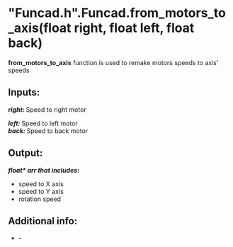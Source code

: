 <h1> "Funcad.h".Funcad.from_motors_to_axis(float right, float left, float back)  </h1>
  
<strong>from_motors_to_axis</strong> function is used to remake motors speeds to axis' speeds  
  
<h2><strong> Inputs: </strong></h2>  
<strong><em>right: </em></strong>Speed to right motor  

<strong><em>left: </em></strong>Speed to left motor  
<strong><em>back: </em></strong>Speed to back motor 
  
<h2><strong> Output: </strong></h2>
<strong><em>float* arr that includes:</em></strong> 
<ul>
  <li>speed to X axis</li> 
  <li>speed to Y axis</li>
  <li>rotation speed</li>
</ul>

<h2><strong> Additional info: </strong></h2>
<ul>
<li><strong>-</strong></li>
</ul>
